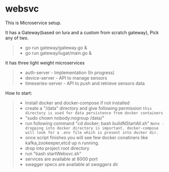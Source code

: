 # websvc
This is Microservice setup.

It has a Gateway(based on lura and a custom from scratch gateway), Pick any of two.
> - go run gateway/gateway.go &
> - go run gateway/lugat/main.go &

It has three light weight microservices
> - auth-server - Implementation (In progress)
> - device-server - API to manage sensors
> - timeseries-server - API to push and retrieve sensors data

How to start:
> - Install docker and docker-compose if not installed
> - create a "/data" directory and give following permission 
> `this directory is used for data persistence from docker containers`
> - "sudo chown nobody:nogroup /data/"
> - run following command "cd docker; bash buildNStartAll.sh" 
`Note - dropping into docker directory is important. docker-compose will look for a .env file which is present into docker dir.`
> - once script finishes you will see few docker conatiners like kafka,zookeeper,etcd up n running.
> - drop into project root directory
> - run "bash startWebsvc.sh"
> - services are available at 8000 port
> - swagger specs are available at *swaggers* dir

